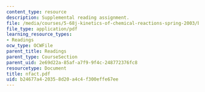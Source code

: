 ```yaml
---
content_type: resource
description: Supplemental reading assignment.
file: /media/courses/5-68j-kinetics-of-chemical-reactions-spring-2003/b24677a420358d20a4c4f300effe67ee_nfact.pdf
file_type: application/pdf
learning_resource_types:
- Readings
ocw_type: OCWFile
parent_title: Readings
parent_type: CourseSection
parent_uid: 2e69d22a-85af-a7f9-9f4c-248772376fc8
resourcetype: Document
title: nfact.pdf
uid: b24677a4-2035-8d20-a4c4-f300effe67ee
---
```

